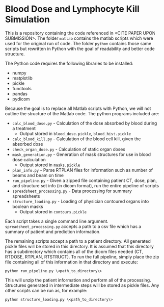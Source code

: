 # Blood Dose and Lymphocyte Kill Simulation

This is a repository containing the code referenced in \<CITE PAPER UPON SUBMISSION\>. The folder `matlab` contains the matlab scripts which were used for the original run of code. The folder `python` contains those same scripts but rewritten in Python with the goal of readability and better code structure. 

The Python code requires the following libraries to be installed:
- numpy
- matplotlib
- pickle
- functools
- pandas
- pydicom

Because the goal is to replace all Matlab scripts with Python, we will not outline the structure of the Matlab code. The python programs included are:
- `calc_blood_dose.py` - Calculation of the dose absorbed by blood during a treatment
  - Output stored in `blood_dose.pickle`, `blood_hist.pickle`
- `calc_blood_kill.py` - Calculation of the blood cell kill, given the absorbed dose
- `check_organ_dose.py` - Calculation of static organ doses
- `mask_generation.py` - Generation of mask structures for use in blood dose calculation
  - Output stored in `masks.pickle`
- `plan_info.py` - Parse RTPLAN files for information such as number of beams and beam on time
- `run_pipeline.py` - Given a zipped file containing patient CT, dose, plan, and structure set info (in dicom format), run the entire pipeline of scripts
- `spreadsheet_processing.py` - Data processing for summary spreadsheets
- `structure_loading.py` - Loading of physician contoured organs into boolean masks
  - Output stored in `contours.pickle`

Each script takes a single command line argument. `spreadsheet_processing.py` accepts a path to a csv file which has a summary of patient and prediction information. 

The remaining scripts accept a path to a patient directory. All generated pickle files will be stored in this directory. It is assumed that this directory has a subdirectory which contains all of the dicom files needed (CT, RTDOSE, RTPLAN, RTSTRUCT). To run the full pipeline, simply place the zip file containing all of this information in that directory and execute:

`python run_pipeline.py \<path_to_directory\>`

This will unzip the patient information and perform all of the processing. Structures generated in intermediate steps will be stored as pickle files. Any other scripts can be run as, for example:

`python structure_loading.py \<path_to_directory\>`
